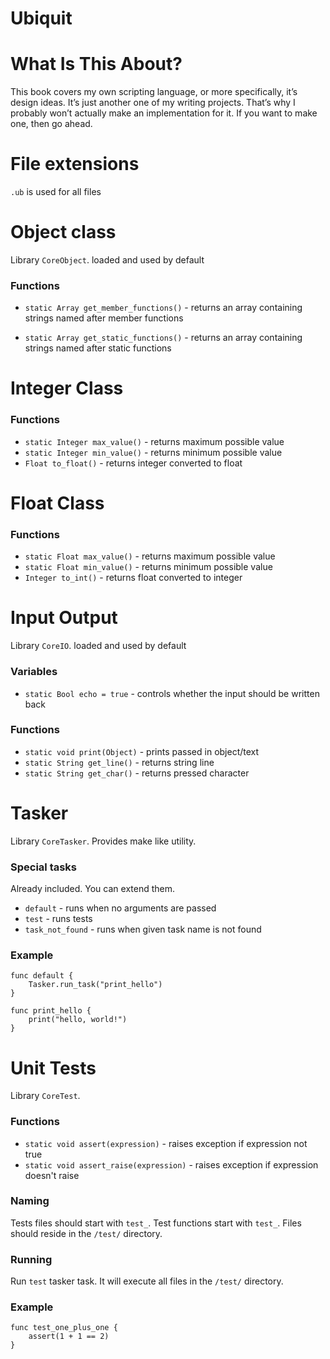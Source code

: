 ﻿# Ubiquit

# What Is This About?
This book covers my own scripting language, or more specifically, it’s design ideas. It’s just another one of my writing projects. That’s why I probably won’t actually make an implementation for it. If you want to make one, then go ahead.



# File extensions
`.ub`  is used for all files



# Object class

Library `CoreObject`. loaded and used by default

### Functions

* `static Array get_member_functions()` - returns an array containing strings named after member functions

* `static Array get_static_functions()` - returns an array containing strings named after static functions



# Integer Class

### Functions

* `static Integer max_value()` - returns maximum possible value
* `static Integer min_value()` - returns minimum possible value
* `Float to_float()` - returns integer converted to float



# Float Class

### Functions

* `static Float max_value()` - returns maximum possible value
* `static Float min_value()` - returns minimum possible value
* `Integer to_int()` - returns float converted to integer

# Input Output
Library `CoreIO`. loaded and used by default

### Variables
* `static Bool echo = true` - controls whether the input should be written back


### Functions

* `static void print(Object)` - prints passed in object/text
* `static String get_line()` - returns string line
* `static String get_char()` - returns pressed character



# Tasker

Library `CoreTasker`. Provides make like utility.

### Special tasks

Already included. You can extend them.

* `default` - runs when no arguments are passed
* `test` - runs tests
* `task_not_found` - runs when given task name is not found

### Example

````
func default {
	Tasker.run_task("print_hello")
}

func print_hello {
	print("hello, world!")
}
````



# Unit Tests

Library `CoreTest`.

### Functions

* `static void assert(expression)` - raises exception if expression not true
* `static void assert_raise(expression)` - raises exception if expression doesn't raise

### Naming

Tests files should start with `test_`. Test functions start with `test_`. Files should reside in the `/test/` directory.

### Running

Run `test` tasker task. It will execute all files in the `/test/` directory.

### Example

````
func test_one_plus_one {
	assert(1 + 1 == 2)
}
````





